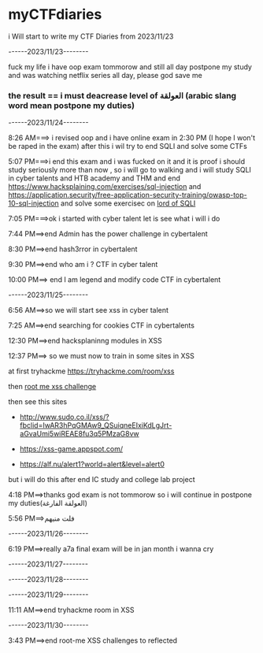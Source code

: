 # myCTFdiaries
i Will start to write my CTF Diaries from 2023/11/23

------2023/11/23--------

fuck my life i have oop exam tommorow and still all day postpone my study and was watching netflix series all day, please god save me
### the result == i must deacrease level of العولقة (arabic slang word mean postpone my duties)

------2023/11/24--------

8:26 AM===> i revised oop and i have online exam in 2:30 PM (I hope I won't be raped in the exam) after this i wil try to end SQLI and solve some CTFs

5:07 PM===>i end this exam and i was fucked on it and it is proof i should study seriously more than now , so i will go to walking and i will study SQLI in cyber talents and HTB academy and THM and end https://www.hacksplaining.com/exercises/sql-injection
and https://application.security/free-application-security-training/owasp-top-10-sql-injection and solve some exercisec on [lord of SQLI](https://los.rubiya.kr/)

7:05 PM===>ok i started with cyber talent let is see what i will i do

7:44 PM==>end Admin has the power challenge in cybertalent

8:30 PM==>end hash3rror in cybertalent

9:30 PM==>end who am i ? CTF in cyber talent

10:00 PM==> end I am legend and modify code CTF in cybertalent

------2023/11/25--------

6:56 AM==>so we will start see xss in cyber talent

7:25 AM==>end searching for cookies CTF in cybertalents

12:30 PM==>end hacksplaninng modules in XSS

12:37 PM==> so we must now to train in some sites in XSS

at first tryhackme https://tryhackme.com/room/xss

then [root me xss challenge](https://www.root-me.org/en/Challenges/Web-Client/)

then see this sites 

- http://www.sudo.co.il/xss/?fbclid=IwAR3hPqGMAw9_QSuiqneEIxiKdLgJrt-aGvaUmi5wiREAE8fu3q5PMzaG8vw

- https://xss-game.appspot.com/

- https://alf.nu/alert1?world=alert&level=alert0

but i will do this after end IC study and college lab project

4:18 PM==>thanks god exam is not tommorow so i will continue in postpone my duties(العولقة الفارغة)

5:56 PM==>فلت منيهم

------2023/11/26--------

6:19 PM==>really a7a final exam will be in jan month i wanna cry

------2023/11/27--------

------2023/11/28--------

------2023/11/29--------

11:11 AM==>end tryhackme room in XSS

------2023/11/30--------

3:43 PM==>end root-me XSS challenges to reflected
